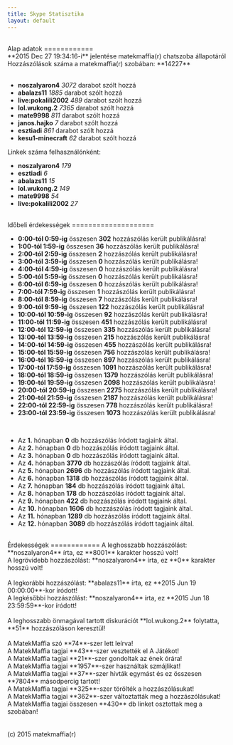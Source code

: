 ```yaml
---
title: Skype Statisztika
layout: default
---
```

<br>
Alap adatok
============
<br>
**2015 Dec 27 19:34:16-i** jelentése matekmaffia(r) chatszoba állapotáról<br>
Hozzászólások száma a matekmaffia(r) szobában: **14227**<br><br>

* **noszalyaron4** _3072_ darabot szólt hozzá
* **abalazs11** _1885_ darabot szólt hozzá
* **live:pokalili2002** _489_ darabot szólt hozzá
* **lol.wukong.2** _7365_ darabot szólt hozzá
* **mate9998** _811_ darabot szólt hozzá
* **janos.hajko** _7_ darabot szólt hozzá
* **esztiadi** _861_ darabot szólt hozzá
* **kesu1-minecraft** _62_ darabot szólt hozzá

Linkek száma felhasználónként:<br>

* **noszalyaron4** _179_
* **esztiadi** _6_
* **abalazs11** _15_
* **lol.wukong.2** _149_
* **mate9998** _54_
* **live:pokalili2002** _27_

<br>
Időbeli érdekességek
====================
<br>

* **0:00-tól 0:59-ig** összesen **302** hozzászólás került publikálásra!
* **1:00-tól 1:59-ig** összesen **36** hozzászólás került publikálásra!
* **2:00-tól 2:59-ig** összesen **2** hozzászólás került publikálásra!
* **3:00-tól 3:59-ig** összesen **0** hozzászólás került publikálásra!
* **4:00-tól 4:59-ig** összesen **0** hozzászólás került publikálásra!
* **5:00-tól 5:59-ig** összesen **0** hozzászólás került publikálásra!
* **6:00-tól 6:59-ig** összesen **0** hozzászólás került publikálásra!
* **7:00-tól 7:59-ig** összesen **1** hozzászólás került publikálásra!
* **8:00-tól 8:59-ig** összesen **7** hozzászólás került publikálásra!
* **9:00-tól 9:59-ig** összesen **122** hozzászólás került publikálásra!
* **10:00-tól 10:59-ig** összesen **92** hozzászólás került publikálásra!
* **11:00-tól 11:59-ig** összesen **451** hozzászólás került publikálásra!
* **12:00-tól 12:59-ig** összesen **335** hozzászólás került publikálásra!
* **13:00-tól 13:59-ig** összesen **215** hozzászólás került publikálásra!
* **14:00-tól 14:59-ig** összesen **455** hozzászólás került publikálásra!
* **15:00-tól 15:59-ig** összesen **756** hozzászólás került publikálásra!
* **16:00-tól 16:59-ig** összesen **897** hozzászólás került publikálásra!
* **17:00-tól 17:59-ig** összesen **1091** hozzászólás került publikálásra!
* **18:00-tól 18:59-ig** összesen **1379** hozzászólás került publikálásra!
* **19:00-tól 19:59-ig** összesen **2098** hozzászólás került publikálásra!
* **20:00-tól 20:59-ig** összesen **2275** hozzászólás került publikálásra!
* **21:00-tól 21:59-ig** összesen **2187** hozzászólás került publikálásra!
* **22:00-tól 22:59-ig** összesen **778** hozzászólás került publikálásra!
* **23:00-tól 23:59-ig** összesen **1073** hozzászólás került publikálásra!

<br>

* Az **1.** hónapban **0** db hozzászólás íródott tagjaink által.
* Az **2.** hónapban **0** db hozzászólás íródott tagjaink által.
* Az **3.** hónapban **0** db hozzászólás íródott tagjaink által.
* Az **4.** hónapban **3770** db hozzászólás íródott tagjaink által.
* Az **5.** hónapban **2696** db hozzászólás íródott tagjaink által.
* Az **6.** hónapban **1318** db hozzászólás íródott tagjaink által.
* Az **7.** hónapban **184** db hozzászólás íródott tagjaink által.
* Az **8.** hónapban **178** db hozzászólás íródott tagjaink által.
* Az **9.** hónapban **422** db hozzászólás íródott tagjaink által.
* Az **10.** hónapban **1606** db hozzászólás íródott tagjaink által.
* Az **11.** hónapban **1289** db hozzászólás íródott tagjaink által.
* Az **12.** hónapban **3089** db hozzászólás íródott tagjaink által.

<br>
Érdekességek
============
A leghosszabb hozzászólást: **noszalyaron4** írta, ez **8001** karakter hosszú volt!<br>
A legrövidebb hozzászólást: **noszalyaron4** írta, ez **0** karakter hosszú volt!<br>
<br>
A legkorábbi hozzászólást: **abalazs11** írta, ez **2015 Jun 19 00:00:00**-kor íródott!<br>
A legkésőbbi hozzászólást: **noszalyaron4** írta, ez **2015 Jun 18 23:59:59**-kor íródott!<br>
<br>
A leghosszabb önmagával tartott diskurációt **lol.wukong.2** folytatta, **51** hozzászóláson keresztül!<br>
<br>
A MatekMaffia szó **74**-szer lett leírva!<br>
A MatekMaffia tagjai **43**-szer vesztették el A Játékot!<br>
A MatekMaffia tagjai **21**-szer gondoltak az ének órára!<br>
A MatekMaffia tagjai **1957**-szer használtak szmájlikat!<br>
A MatekMaffia tagjai **37**-szer hívták egymást és ez összesen **7804** másodpercig tartott!<br>
A MatekMaffia tagjai **325**-szer törölték a hozzászólásukat!<br>
A MatekMaffia tagjai **362**-szer változtatták meg a hozzászólásukat!<br>
A MatekMaffia tagjai összesen **430** db linket osztottak meg a szobában!<br>
<br>
<br>
(c) 2015 matekmaffia(r)
